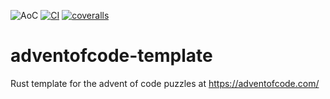 ![AoC](https://img.shields.io/badge/AoC%20%E2%AD%90-3-yellow)
[![CI](https://github.com/lpenz/adventofcode-template/workflows/CI/badge.svg)](https://github.com/lpenz/adventofcode-template/actions)
[![coveralls](https://coveralls.io/repos/github/lpenz/adventofcode-template/badge.svg?branch=main)](https://coveralls.io/github/lpenz/adventofcode-template?branch=main)

# adventofcode-template

Rust template for the advent of code puzzles at https://adventofcode.com/
